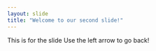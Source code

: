 ```yaml
---
layout: slide
title: "Welcome to our second slide!"
---
```

This is for the slide
Use the left arrow to go back!

